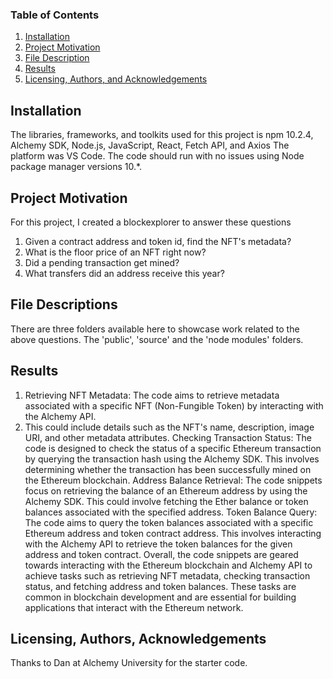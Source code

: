 ### Table of Contents

1. [Installation](#installation)
2. [Project Motivation](#motivation)
3. [File Description](#files)
4. [Results](#results)
5. [Licensing, Authors, and Acknowledgements](#licensing)

## Installation <a name="installation"></a>

The libraries, frameworks, and toolkits used for this project is npm 10.2.4, Alchemy SDK, Node.js, JavaScript,
React, Fetch API, and Axios
The platform was VS Code. The code should run with no issues using Node package manager versions 10.*.

## Project Motivation<a name="motivation"></a>

For this project, I created a blockexplorer to answer these questions

1. Given a contract address and token id, find the NFT's metadata?
2. What is the floor price of an NFT right now?
3. Did a pending transaction get mined?
4. What transfers did an address receive this year?

## File Descriptions <a name="files"></a>

There are three folders available here to showcase work related to the above questions.
The 'public', 'source' and the 'node modules' folders.

## Results<a name="results"></a>
1. Retrieving NFT Metadata: The code aims to retrieve metadata associated with a specific NFT (Non-Fungible Token) by interacting with the Alchemy API.
2. This could include details such as the NFT's name, description, image URI, and other metadata attributes.
Checking Transaction Status: The code is designed to check the status of a specific Ethereum transaction by querying the transaction hash using the Alchemy SDK.
This involves determining whether the transaction has been successfully mined on the Ethereum blockchain.
Address Balance Retrieval: The code snippets focus on retrieving the balance of an Ethereum address by using the Alchemy SDK.
This could involve fetching the Ether balance or token balances associated with the specified address.
Token Balance Query: The code aims to query the token balances associated with a specific Ethereum address and token contract address.
This involves interacting with the Alchemy API to retrieve the token balances for the given address and token contract.
Overall, the code snippets are geared towards interacting with the Ethereum blockchain and Alchemy API to achieve tasks such as retrieving NFT metadata, checking transaction status, and fetching address and token balances.
These tasks are common in blockchain development and are essential for building applications that interact with the Ethereum network.


## Licensing, Authors, Acknowledgements<a name="licensing"></a>

Thanks to Dan at Alchemy University for the starter code.
